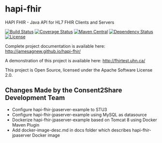 hapi-fhir
=========

HAPI FHIR - Java API for HL7 FHIR Clients and Servers

[![Build Status](https://travis-ci.org/jamesagnew/hapi-fhir.svg?branch=master)](https://travis-ci.org/jamesagnew/hapi-fhir)
[![Coverage Status](https://coveralls.io/repos/jamesagnew/hapi-fhir/badge.svg?branch=master&service=github)](https://coveralls.io/github/jamesagnew/hapi-fhir?branch=master)
[![Maven Central](https://maven-badges.herokuapp.com/maven-central/ca.uhn.hapi.fhir/hapi-fhir-base/badge.svg)](http://search.maven.org/#search|ga|1|ca.uhn.hapi.fhir)
[![Dependency Status](https://www.versioneye.com/user/projects/55e1d0d9c6d8f2001c00043e/badge.svg?style=flat)](https://www.versioneye.com/user/projects/55e1d0d9c6d8f2001c00043e)
[![License](https://img.shields.io/badge/license-apache%202.0-60C060.svg)](http://jamesagnew.github.io/hapi-fhir/license.html)

Complete project documentation is available here:
http://jamesagnew.github.io/hapi-fhir/

A demonstration of this project is available here:
http://fhirtest.uhn.ca/

This project is Open Source, licensed under the Apache Software License 2.0.

## Changes Made by the Consent2Share Development Team

* Configure hapi-fhir-jpaserver-example to STU3
* Configure hapi-fhir-jpaserver-example using MySQL as datasource
* Dockerize hapi-fhir-jpaserver-example based on Tomcat 8 using Docker Maven Plugin 
* Add docker-image-desc.md in docs folder which describes hapi-fhir-jpaserver Docker image



